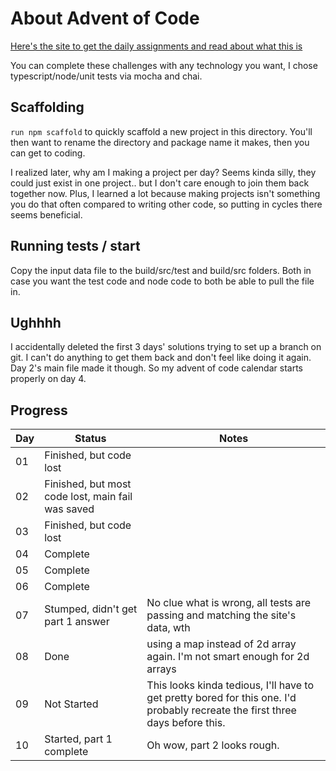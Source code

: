 
# About Advent of Code

[Here's the site to get the daily assignments and read about what this is](https://adventofcode.com/2022)

You can complete these challenges with any technology you want, I chose typescript/node/unit tests via mocha and chai.

## Scaffolding

`run npm scaffold` to quickly scaffold a new project in this directory. You'll then want to rename the directory and package name it makes, then you can get to coding.

I realized later, why am I making a project per day? Seems kinda silly, they could just exist in one project.. but I don't care enough to join them back together now. Plus, I learned a lot because making projects isn't something you do that often compared to writing other code, so putting in cycles there seems beneficial.

## Running tests / start

Copy the input data file to the build/src/test and build/src folders. Both in case you want the test code and node code to both be able to pull the file in.

## Ughhhh

I accidentally deleted the first 3 days' solutions trying to set up a branch on git. I can't do anything to get them back and don't feel like doing it again. Day 2's main file made it though. So my advent of code calendar starts properly on day 4.

## Progress

| Day | Status | Notes |
| --- | --- | --- |
| 01 | Finished, but code lost ||
| 02 | Finished, but most code lost, main fail was saved ||
| 03 | Finished, but code lost ||
| 04 | Complete ||
| 05 | Complete ||
| 06 | Complete ||
| 07 | Stumped, didn't get part 1 answer | No clue what is wrong, all tests are passing and matching the site's data, wth |
| 08 | Done | using a map instead of 2d array again. I'm not smart enough for 2d arrays |
| 09 | Not Started | This looks kinda tedious, I'll have to get pretty bored for this one. I'd probably recreate the first three days before this. |
| 10 | Started, part 1 complete | Oh wow, part 2 looks rough. |
